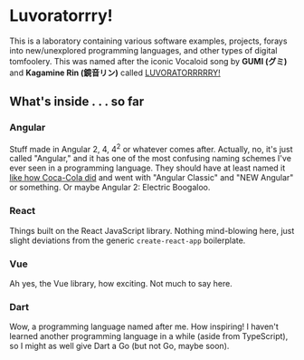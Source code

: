 # Luvoratorrry!
This is a laboratory containing various software examples, projects, forays into new/unexplored programming languages, and other types of digital tomfoolery. This was named after the iconic Vocaloid song by **GUMI (グミ)** and **Kagamine Rin (鏡音リン)** called [LUVORATORRRRRY!](https://vocaloid.fandom.com/wiki/LUVORATORRRRRY!)


## What's inside . . . so far

### Angular
Stuff made in Angular 2, 4, 4<sup>2</sup> or whatever comes after. Actually, no, it's just called "Angular," and it has one of the most confusing naming schemes I've ever seen in a programming language. They should have at least named it [like how Coca-Cola did](https://en.wikipedia.org/wiki/New_Coke) and went with "Angular Classic" and "NEW Angular" or something. Or maybe Angular 2: Electric Boogaloo.

### React
Things built on the React JavaScript library. Nothing mind-blowing here, just slight deviations from the generic `create-react-app` boilerplate.

### Vue
Ah yes, the Vue library, how exciting. Not much to say here.

### Dart
Wow, a programming language named after me. How inspiring! I haven't learned another programming language in a while (aside from TypeScript), so I might as well give Dart a Go (but not Go, maybe soon).

